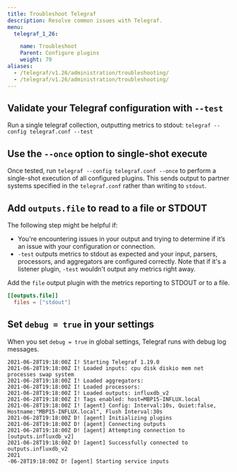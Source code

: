 ```yaml
---
title: Troubleshoot Telegraf
description: Resolve common issues with Telegraf.
menu:
  telegraf_1_26:

    name: Troubleshoot
    Parent: Configure plugins
    weight: 79
aliases:
  - /telegraf/v1.26/administration/troubleshooting/
  - /telegraf/v1.26/administration/troubleshooting/
---
```


## Validate your Telegraf configuration with `--test`

Run a single telegraf collection, outputting metrics to stdout:
`telegraf --config telegraf.conf --test`

## Use the `--once` option to single-shot execute

Once tested, run `telegraf --config telegraf.conf --once` to perform a single-shot execution of all configured plugins. This sends output to partner systems specified in the `telegraf.conf` rather than writing to `stdout`.

## Add `outputs.file` to read to a file or STDOUT

The following step might be helpful if:
- You're encountering issues in your output and trying to determine if it’s an issue with your configuration or connection.
-  `-test` outputs metrics to stdout as expected and your input, parsers, processors, and aggregators are configured correctly. Note that if it's a listener plugin, `-test` wouldn't output any metrics right away.

Add the `file` output plugin with the metrics reporting to STDOUT or to a file.
```toml
[[outputs.file]]
  files = ["stdout"]
```

## Set `debug = true` in your settings

When you set `debug = true` in global settings, Telegraf runs with debug log messages.

```
2021-06-28T19:18:00Z I! Starting Telegraf 1.19.0
2021-06-28T19:18:00Z I! Loaded inputs: cpu disk diskio mem net processes swap system
2021-06-28T19:18:00Z I! Loaded aggregators:
2021-06-28T19:18:00Z I! Loaded processors:
2021-06-28T19:18:00Z I! Loaded outputs: influxdb_v2
2021-06-28T19:18:00Z I! Tags enabled: host=MBP15-INFLUX.local
2021-06-28T19:18:00Z I! [agent] Config: Interval:10s, Quiet:false, Hostname:"MBP15-INFLUX.local", Flush Interval:30s
2021-06-28T19:18:00Z D! [agent] Initializing plugins
2021-06-28T19:18:00Z D! [agent] Connecting outputs
2021-06-28T19:18:00Z D! [agent] Attempting connection to [outputs.influxdb_v2]
2021-06-28T19:18:00Z D! [agent] Successfully connected to outputs.influxdb_v2
2021
-06-28T19:18:00Z D! [agent] Starting service inputs
```
